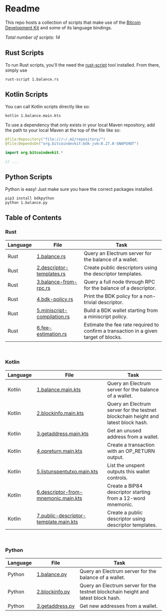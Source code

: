 # Readme
This repo hosts a collection of scripts that make use of the [Bitcoin Development Kit](https://bitcoindevkit.org/) and some of its language bindings.

_Total number of scripts: 14_

## Rust Scripts
To run Rust scripts, you'll the need the [rust-script](https://rust-script.org/) tool installed. From there, simply use
```shell
rust-script 1.balance.rs
```

## Kotlin Scripts
You can call Kotlin scripts directly like so:
```shell
kotlin 1.balance.main.kts
```

To use a dependency that only exists in your local Maven repository, add the path to your local Maven at the top of the file like so: 
```kotlin
@file:Repository("file:///~/.m2/repository/")
@file:DependsOn("org.bitcoindevkit:bdk-jvm:0.27.0-SNAPSHOT")

import org.bitcoindevkit.*

// ...

```

## Python Scripts
Python is easy! Just make sure you have the correct packages installed.
```shell
pip3 install bdkpython
python 1.balance.py
```

## Table of Contents

### Rust
| Language | File                                                            | Task                                                                                 |
|----------|-----------------------------------------------------------------|--------------------------------------------------------------------------------------|
| Rust     | [1.balance.rs](rust/1.balance.rs)                               | Query an Electrum server for the balance of a wallet.                                |
| Rust     | [2.descriptor-templates.rs](rust/2.descriptor-templates.rs)     | Create public descriptors using the descriptor templates.                            |
| Rust     | [3.balance-from-rpc.rs](rust/3.balance-from-rpc.rs)             | Query a full node through RPC for the balance of a descriptor.                       |
| Rust     | [4.bdk-policy.rs](rust/4.bdk-policy.rs)                         | Print the BDK policy for a non-trivial descriptor.                                   |
| Rust     | [5.miniscript-compilation.rs](rust/5.miniscript-compilation.rs) | Build a BDK wallet starting from a miniscript policy.                                |
| Rust     | [6.fee-estimation.rs](rust/6.fee-estimation.rs)                 | Estimate the fee rate required to confirm a transaction in a given target of blocks. |
<br/>

### Kotlin
| Language | File                                                                                  | Task                                                                              |
|----------|---------------------------------------------------------------------------------------|-----------------------------------------------------------------------------------|
| Kotlin   | [1.balance.main.kts](kotlin/1.balance.main.kts)                                       | Query an Electrum server for the balance of a wallet.                             |
| Kotlin   | [2.blockinfo.main.kts](kotlin/2.blockinfo.main.kts)                                   | Query an Electrum server for the testnet blockchain height and latest block hash. |
| Kotlin   | [3.getaddress.main.kts](kotlin/3.getaddress.main.kts)                                 | Get an unused address from a wallet.                                              |
| Kotlin   | [4.opreturn.main.kts](kotlin/4.opreturn.main.kts)                                     | Create a transaction with an OP_RETURN output.                                    |
| Kotlin   | [5.listunspentutxo.main.kts](kotlin/5.listunspentutxo.main.kts)                       | List the unspent outputs this wallet controls.                                    |
| Kotlin   | [6.descriptor-from-mnemonic.main.kts](kotlin/6.descriptor-from-mnemonic.main.kts)     | Create a BIP84 descriptor starting from a 12-word mnemonic.                       |
| Kotlin   | [7.public-descriptor-template.main.kts](kotlin/7.public-descriptor-template.main.kts) | Create a public descriptor using descriptor templates.                            |
<br/>

### Python
| Language | File                                                            | Task                                                                              |
|----------|-----------------------------------------------------------------|-----------------------------------------------------------------------------------|
| Python   | [1.balance.py](python/1.balance.py)                             | Query an Electrum server for the balance of a wallet.                             |
| Python   | [2.blockinfo.py](python/2.blockinfo.py)                         | Query an Electrum server for the testnet blockchain height and latest block hash. |
| Python   | [3.getaddress.py](python/3.getaddress.py)                       | Get new addresses from a wallet.                                                  |
